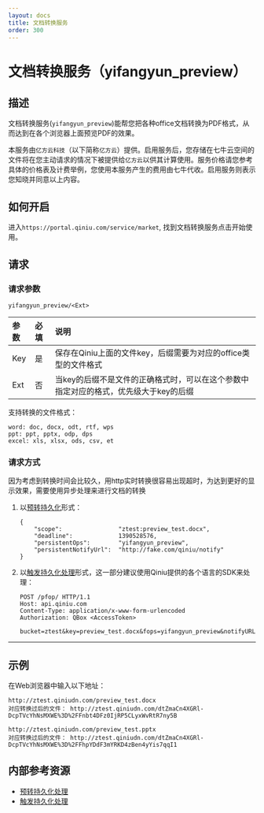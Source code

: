 ```yaml
---
layout: docs
title: 文档转换服务
order: 300
---
```


<a id="yifangyun_preview"></a>
# 文档转换服务（yifangyun_preview）

<a id="yifangyun_preview-description"></a>
## 描述

文档转换服务(`yifangyun_preview`)能帮您把各种office文档转换为PDF格式，从而达到在各个浏览器上面预览PDF的效果。

本服务由`亿方云科技`（以下简称`亿方云`）提供。启用服务后，您存储在七牛云空间的文件将在您主动请求的情况下被提供给`亿方云`以供其计算使用。服务价格请您参考具体的价格表及计费举例，您使用本服务产生的费用由七牛代收。启用服务则表示您知晓并同意以上内容。

<a id="yifangyun_preview-open"></a>
## 如何开启

进入`https://portal.qiniu.com/service/market`, 找到文档转换服务点击开始使用。

<a id="yifangyun_preview-request"></a>
## 请求

<a id="yifangyun_preview-request-syntax"></a>
### 请求参数

```
yifangyun_preview/<Ext>
```

参数           | 必填 | 说明
:------------- | :--- | :------------------------------------------
Key            | 是   | 保存在Qiniu上面的文件key，后缀需要为对应的office类型的文件格式
Ext            | 否   | 当key的后缀不是文件的正确格式时，可以在这个参数中指定对应的格式，优先级大于key的后缀

支持转换的文件格式：

```
word: doc, docx, odt, rtf, wps
ppt: ppt, pptx, odp, dps
excel: xls, xlsx, ods, csv, et
```

<a id="yifangyun_preview-request-methods"></a>
### 请求方式

因为考虑到转换时间会比较久，用http实时转换很容易出现超时，为达到更好的显示效果，需要使用异步处理来进行文档的转换

1. 以[预转持久化][persistentOpsHref]形式：

	```
    {
        "scope":                "ztest:preview_test.docx",
        "deadline":             1390528576,
        "persistentOps":        "yifangyun_preview",
        "persistentNotifyUrl":  "http://fake.com/qiniu/notify"
    }
	```

2. 以[触发持久化处理][pfopHref]形式，这一部分建议使用Qiniu提供的各个语言的SDK来处理：

	```
    POST /pfop/ HTTP/1.1
    Host: api.qiniu.com  
    Content-Type: application/x-www-form-urlencoded  
    Authorization: QBox <AccessToken>  

    bucket=ztest&key=preview_test.docx&fops=yifangyun_preview&notifyURL=http%3A%2F%2Ffake.com%2Fqiniu%2Fnotify
	```

---

<a id="yifangyun_preview-samples"></a>
## 示例

在Web浏览器中输入以下地址：

```
http://ztest.qiniudn.com/preview_test.docx
对应转换过后的文件： http://ztest.qiniudn.com/dtZmaCn4XGRl-DcpTVcYhNsMXWE%3D%2FFnbt4DFz0IjRP5CLyxWvRtR7ny5B

http://ztest.qiniudn.com/preview_test.pptx
对应转换过后的文件： http://ztest.qiniudn.com/dtZmaCn4XGRl-DcpTVcYhNsMXWE%3D%2FFhpYDdF3mYRKD4zBen4yYis7qqI1
```

<a id="internal-resources"></a>
## 内部参考资源

- [预转持久化处理][persistentOpsHref]
- [触发持久化处理][pfopHref]

[persistentOpsHref]: http://developer.qiniu.com/docs/v6/api/reference/security/put-policy.html#put-policy-persistent-ops "预转持久化处理"
[pfopHref]:          http://developer.qiniu.com/docs/v6/api/reference/fop/pfop/pfop.html                                        "触发持久化处理"
[pfopNotificationHref]: http://developer.qiniu.com/docs/v6/api/reference/fop/pfop/pfop.html#pfop-notification                   "持久化处理结果通知"


